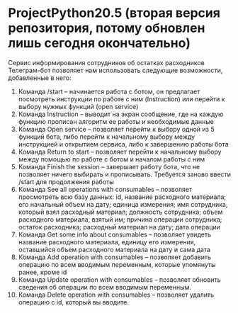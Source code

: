 # ProjectPython20.5 (вторая версия репозитория, потому обновлен лишь сегодня окончательно)
Сервис информирования сотрудников об остатках расходников
Телеграм-бот позволяет нам использовать следующие возможности, добавленные в него:
1)	Команда /start – начинается работа с ботом, он предлагает посмотреть инструкции по работе с ним (Instruction) или перейти к выбору нужных функций (open service)
2)	Команда Instruction – выводит на экран сообщение, где на каждую функцию прописан алгоритм ее работы и необходимые данные
3)	Команда Open service – позволяет перейти к выбору одной из 5 функций бота, либо перейти к начальному выбору между инструкцией и открытием сервиса, либо к завершению работы бота
4)	Команда Return to start – позволяет перейти к начальному выбору между помощью по работе с ботом и началом работы с ним
5)	Команда Finish the session – завершает работу бота, что не позволяет ничего выбирать и прописывать. Требуется заново ввести /start для продолжения работы
6)	Команда See all operations with consumables – позволяет просмотреть всю базу данных: id, название расходного материала; его начальный объем на дату; единица измерения; имя сотрудника, который взял расходный материал; должность сотрудника; объем расходного материала, взятый им; причина операции сотрудника; остаток расходника; расходный материал на дату; дата операции
7)	Команда Get some info about consumables – позволяет увидеть название расходного материала, единицу его измерения, оставшийся объем расходного материала на дату и сама дата
8)	Команда Add operation with consumables  – позволяет добавить операцию по всем вводимым переменным, которые упомянуты ранее, кроме id
9)	Команда Update operation with consumables – позволяет обновить сведения об операции по всем вводимым переменным.
10)	Команда Delete operation with consumables – позволяет удалить операцию с id, который вы вводите.
